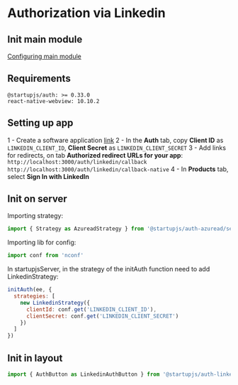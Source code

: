 # Authorization via Linkedin

## Init main module
[Configuring main module](/docs/auth/main)

## Requirements
```
@startupjs/auth: >= 0.33.0
react-native-webview: 10.10.2
```

## Setting up app
1 - Create a software application [link](https://www.linkedin.com/developers)
2 - In the **Auth** tab, copy **Client ID** as `LINKEDIN_CLIENT_ID`, **Client Secret** as `LINKEDIN_CLIENT_SECRET`
3 - Add links for redirects, on tab **Authorized redirect URLs for your app**:
`http://localhost:3000/auth/linkedin/callback`
`http://localhost:3000/auth/linkedin/callback-native`
4 - In **Products** tab, select **Sign In with LinkedIn**

## Init on server
Importing strategy:
```js
import { Strategy as AzureadStrategy } from '@startupjs/auth-azuread/server'
```

Importing lib for config:
```js
import conf from 'nconf'
````

In startupjsServer, in the strategy of the initAuth function need to add LinkedinStrategy:
```js
initAuth(ee, {
  strategies: [
    new LinkedinStrategy({
      clientId: conf.get('LINKEDIN_CLIENT_ID'),
      clientSecret: conf.get('LINKEDIN_CLIENT_SECRET')
    })
  ]
})
```

## Init in layout
```js
import { AuthButton as LinkedinAuthButton } from '@startupjs/auth-linkedin/client'
```
